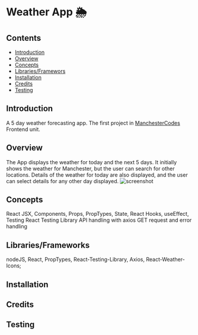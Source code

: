 # Weather App :sun_behind_rain_cloud:

## Contents
* [Introduction](#introduction)
* [Overview](#overview)
* [Concepts](#concepts)
* [Libraries/Framewors](librarys/frameworks)
* [Installation](installation)
* [Credits](testing)
* [Testing](testing)

## Introduction

A 5 day weather forecasting app.
The first project in [ManchesterCodes](www.manchestercodes.com) Frontend unit.


## Overview
The App displays the weather for today and the next 5 days. 
It initially shows the weather for Manchester, but the user can search for other locations.
Details of the weather for today are also displayed, and the user can select details for any other day displayed.
![screenshot](https://github.com/pbeardey/weather-app/blob/main/Weather-App.png)

## Concepts
React
  JSX, Components, Props, PropTypes, State, React Hooks, useEffect, 
Testing
  React Testing Library
API handling with axios
  GET request and error handling

## Libraries/Frameworks
nodeJS, React, PropTypes, React-Testing-Library, Axios, React-Weather-Icons;

## Installation


## Credits

## Testing

